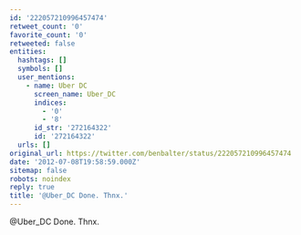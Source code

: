 ```yaml
---
id: '222057210996457474'
retweet_count: '0'
favorite_count: '0'
retweeted: false
entities:
  hashtags: []
  symbols: []
  user_mentions:
    - name: Uber DC
      screen_name: Uber_DC
      indices:
        - '0'
        - '8'
      id_str: '272164322'
      id: '272164322'
  urls: []
original_url: https://twitter.com/benbalter/status/222057210996457474
date: '2012-07-08T19:58:59.000Z'
sitemap: false
robots: noindex
reply: true
title: '@Uber_DC Done. Thnx.'
---
```


@Uber_DC Done. Thnx.